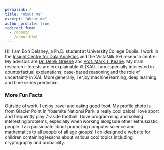 ```yaml
---
permalink: /
title: "About Me"
excerpt: "About me"
author_profile: true
redirect_from: 
  - /about/
  - /about.html
---
```


Hi! I am Eoin Delaney, a Ph.D. student at University College Dublin. I work in the [Insight Centre for Data Analytics](https://www.insight-centre.org/) and the VistaMilk SFI research centre. My advisors are [Dr. Derek Greene](http://www.derekgreene.com/) and [Prof. Mark T. Keane](https://scholar.google.com/citations?hl=en&user=bBozfc4AAAAJ&view_op=list_works). My main research interests are in explainable AI (XAI). I am especially interested in counterfactual explanations, case-based reasoning and the role of uncertainty in XAI. More generally, I enjoy machine learning, deep learning and time series prediction. 

### More Fun Facts
Outside of work, I enjoy travel and eating good food. My profile photo is from Glacier Point in Yosemite National Park, a really cool palce! I love sport and frequently play 7-aside football. I love programming and solving interesting problems, especially when working alongside other enthusiastic people. I am passionate about promoting computer science and mathematics to all people of all age groups! I co-designed a [website](https://maths.ucd.ie/geatamata/) for children containing lessons about various cool topics including cryptography and probability.   
